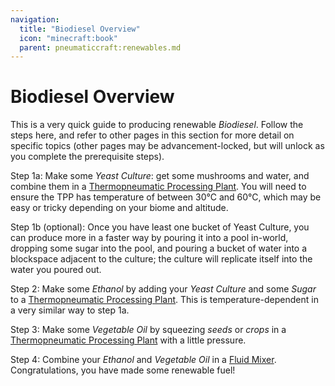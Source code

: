 ```yaml
---
navigation:
  title: "Biodiesel Overview"
  icon: "minecraft:book"
  parent: pneumaticcraft:renewables.md
---
```


# Biodiesel Overview

This is a very quick guide to producing renewable *Biodiesel*. Follow the steps here, and refer to other pages in this section for more detail on specific topics (other pages may be advancement-locked, but will unlock as you complete the prerequisite steps).

<ItemImage id="pneumaticcraft:yeast_culture_bucket" />

Step 1a: Make some *Yeast Culture*: get some mushrooms and water, and combine them in a [Thermopneumatic Processing Plant](../manufacturing/thermopneumatic_processing_plant.md). You will need to ensure the TPP has temperature of between 30°C and 60°C, which may be easy or tricky depending on your biome and altitude.

<ItemImage id="minecraft:sugar" />

Step 1b (optional): Once you have least one bucket of Yeast Culture, you can produce more in a faster way by pouring it into a pool in-world, dropping some sugar into the pool, and pouring a bucket of water into a blockspace adjacent to the culture; the culture will replicate itself into the water you poured out.

<ItemImage id="pneumaticcraft:ethanol_bucket" />

Step 2: Make some *Ethanol* by adding your *Yeast Culture* and some *Sugar* to a [Thermopneumatic Processing Plant](../manufacturing/thermopneumatic_processing_plant.md). This is temperature-dependent in a very similar way to step 1a.

<ItemImage id="pneumaticcraft:vegetable_oil_bucket" />

Step 3: Make some *Vegetable Oil* by squeezing *seeds* or *crops* in a [Thermopneumatic Processing Plant](../manufacturing/thermopneumatic_processing_plant.md) with a little pressure.

<ItemImage id="pneumaticcraft:biodiesel_bucket" />

Step 4: Combine your *Ethanol* and *Vegetable Oil* in a [Fluid Mixer](../manufacturing/fluid_mixer.md). Congratulations, you have made some renewable fuel!

